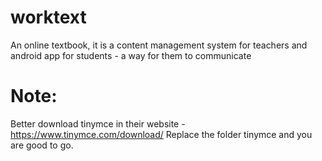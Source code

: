 # worktext
An online textbook, it is a content management system for teachers and android app for students - a way for them to communicate 

# Note:
Better download tinymce in their website - https://www.tinymce.com/download/ 
Replace the folder tinymce and you are good to go.
